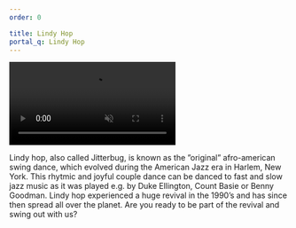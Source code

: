 ```yaml
---
order: 0

title: Lindy Hop
portal_q: Lindy Hop
---
```


<div class="article-media">
	<a href="https://www.youtube.com/watch?v=H9ExBUKjqLo" target="_blank">
		<video playsinline autoplay muted loop>
			<source alt="{{ site.title }}" src="{{ site.urlvid }}lindyhop.webm" type="video/webm" />
		</video>
	</a>
</div>

Lindy hop, also called Jitterbug, is known as the ”original” afro-american swing dance, which evolved during the American Jazz era in Harlem, New York. This rhytmic and joyful couple dance can be danced to fast and slow jazz music as it was played e.g. by Duke Ellington, Count Basie or Benny Goodman. Lindy hop experienced a huge revival in the 1990’s and has since then spread all over the planet.  Are you ready to be part of the revival and swing out with us?

<!--more-->
